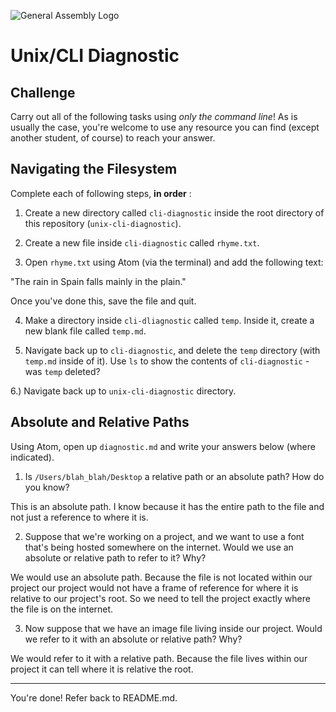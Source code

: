 ![General Assembly Logo](http://i.imgur.com/ke8USTq.png)

# Unix/CLI Diagnostic

## Challenge

Carry out all of the following tasks using _only the command line_! As is
usually the case, you're welcome to use any resource you can find (except
another student, of course) to reach your answer.

## Navigating the Filesystem

Complete each of following steps, **in order** :

1. Create a new directory called `cli-diagnostic` inside the root directory of
this repository (`unix-cli-diagnostic`).

2. Create a new file inside `cli-diagnostic` called `rhyme.txt`.

3. Open `rhyme.txt` using Atom (via the terminal) and add the following text:

 "The rain in Spain falls mainly in the plain."

 Once you've done this, save the file and quit.

4. Make a directory inside `cli-dliagnostic` called `temp`. Inside it, create a new blank file called `temp.md`.

5. Navigate back up to `cli-diagnostic`, and delete the `temp` directory (with `temp.md` inside of it). Use `ls` to show the contents of `cli-diagnostic` - was `temp` deleted?

6.) Navigate back up to `unix-cli-diagnostic` directory.

## Absolute and Relative Paths

Using Atom, open up `diagnostic.md` and write your answers below (where indicated).

1. Is `/Users/blah_blah/Desktop` a relative path or an absolute path? How do you know?

This is an absolute path. I know because it has the entire path to the file and not just a reference to where it is.

2. Suppose that we're working on a project, and we want to use a font that's being hosted somewhere on the internet. Would we use an absolute or relative path to refer to it? Why?

We would use an absolute path. Because the file is not located within our project our project would not have a frame of reference for where it is relative to our project's root. So we need to tell the project exactly where the file is on the internet.

3. Now suppose that we have an image file living inside our project. Would we refer to it with an absolute or relative path? Why?

We would refer to it with a relative path. Because the file lives within our project it can tell where it is relative the root.

<hr>

You're done! Refer back to README.md.
